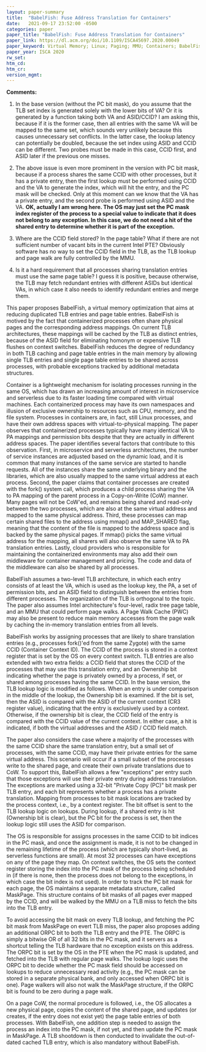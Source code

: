 ```yaml
---
layout: paper-summary
title:  "BabelFish: Fuse Address Translation for Containers"
date:   2021-09-17 23:52:00 -0500
categories: paper
paper_title: "BabelFish: Fuse Address Translation for Containers"
paper_link: https://dl.acm.org/doi/10.1109/ISCA45697.2020.00049
paper_keyword: Virtual Memory; Linux; Paging; MMU; Containers; BabelFish
paper_year: ISCA 2020
rw_set:
htm_cd:
htm_cr:
version_mgmt:
--- 
```


**Comments:**

1. In the base version (without the PC bit mask), do you assume that the TLB set index is generated solely with the
   lower bits of VA? Or it is generated by a function taking both VA and ASID/CCID?
   I am asking this, because if it is the former case, then all entries with the same VA will be mapped to the same 
   set, which sounds very unlikely because this causes unnecessary set conflicts. In the latter case,
   the lookup latency can potentially be doubled, because the set index using ASID and CCID can be different.
   Two probes must be made in this case, CCID first, and ASID later if the previous one misses.

2. The above issue is even more prominent in the version with PC bit mask, because if a process shares the same 
   CCID with other processes, but it has a private entry, then the first lookup must be performed using CCID and the
   VA to generate the index, which will hit the entry, and the PC mask will be checked. Only at this moment can we
   know that the VA has a private entry, and the second probe is performed using ASID and the VA.
   **OK, actually I am wrong here. The OS may just set the PC mask index register of the process to a special
     value to indicate that it does not belong to any exception. In this case, we do not need a hit of the shared
     entry to determine whether it is part of the exception.**

3. Where are the CCID field stored? In the page table? What if there are not sufficient number of vacant bits
   in the current Intel PTE?
   Obviously software has no way to set the CCID field in the TLB, as the TLB lookup and page walk are 
   fully controlled by the MMU.

4. Is it a hard requirement that all processes sharing translation entries must use the same page table?
   I guess it is positive, because otherwise, the TLB may fetch redundant entries with different ASIDs but
   identical VAs, in which case it also needs to identify redundant entries and merge them.

This paper proposes BabelFish, a virtual memory optimization that aims at reducing duplicated TLB entries and page 
table entries. BabelFish is motived by the fact that containerized processes often share physical pages and the
corresponding address mappings. On current TLB architectures, these mappings will be cached by the TLB as distinct
entries, because of the ASID field for eliminating homonym or expensive TLB flushes on context switches.
BabelFish reduces the degree of redundancy in both TLB caching and page table entries in the main memory by allowing 
single TLB entries and single page table entries to be shared across processes, with probable exceptions tracked
by additional metadata structures. 

Container is a lightweight mechanism for isolating processes running in the same OS, which has drawn an increasing 
amount of interest in microservice and serverless due to its faster loading time compared with virtual machines.
Each containerized process may have its own namespaces and illusion of exclusive ownership to resources such as 
CPU, memory, and the file system. Processes in containers are, in fact, still Linux processes, and have their own 
address spaces with virtual-to-physical mapping. 
The paper observes that containerized processes typically have many identical VA to PA mappings and permission bits 
despite that they are actually in different address spaces. The paper identifies several factors that contribute to 
this observation.
First, in microservice and serverless architectures, the number of service instances are adjusted based on the dynamic 
load, and it is common that many instances of the same service are started to handle requests. All of the instances
share the same underlying binary and the libraries, which are also usually mapped to the same virtual address at each
process.
Second, the paper claims that container processes are created with the fork() system call, which produces a child 
process sharing the VA to PA mapping of the parent process in a Copy-on-Write (CoW) manner. Many pages will not
be CoW'ed, and remains being shared and read-only between the two processes, which are also at the same virtual
address and mapped to the same physical address.
Third, these processes can map certain shared files to the address using mmap() and MAP_SHARED flag, meaning that the
content of the file is mapped to the address space and is backed by the same physical pages. If mmap() picks the 
same virtual address for the mapping, all sharers will also observe the same VA to PA translation entries.
Lastly, cloud providers who is responsible for maintaining the containerized environments may also add their own
middleware for container management and pricing. The code and data of the middleware can also be shared by all 
processes.

BabelFish assumes a two-level TLB architecture, in which each entry consists of at least the VA, which is used as the
lookup key, the PA, a set of permission bits, and an ASID field to distinguish between the entries from different 
processes. The organization of the TLB is orthogonal to the topic. 
The paper also assumes Intel architecture's four-level, radix tree page table, and an MMU that could perform page walks.
A Page Walk Cache (PWC) may also be present to reduce main memory accesses from the page walk by caching the in-memory
translation entries from all levels.

BabelFish works by assigning processes that are likely to share translation entries (e.g., processes fork()'ed from the
same Zygote) with the same CCID (Container Context ID). The CCID of the process is stored in a context register that
is set by the OS on every context switch.
TLB entries are also extended with two extra fields: a CCID field that stores the CCID of the processes that may use
this translation entry, and an Ownership bit indicating whether the page is privately owned by a process, if set, or
shared among processes having the same CCID.
In the base version, the TLB lookup logic is modified as follows. When an entry is under comparison in the middle of
the lookup, the Ownership bit is examined. If the bit is set, then the ASID is compared with the ASID of the current
context (CR3 register value), indicating that the entry is exclusively used by a context. Otherwise, if the 
ownership bit is clear, the CCID field of the entry is compared with the CCID value of the current context.
In either case, a hit is indicated, if both the virtual addresses and the ASID / CCID field match.

The paper also considers the case where a majority of the processes with the same CCID share the same translation
entry, but a small set of processes, with the same CCID, may have their private entries for the same virtual address.
This scenario will occur if a small subset of the processes write to the shared page, and create their own private 
translations due to CoW.
To support this, BabelFish allows a few "exceptions" per entry such that those exceptions will use their private entry
during address translation. The exceptions are marked using a 32-bit "Private Copy (PC)" bit mask per TLB entry, 
and each bit represents whether a process has a private translation. Mapping from processes to bit mask locations 
are tracked by the process context, i.e., by a context register. The bit offset is sent to the TLB lookup logic on 
lookups. During lookup, if a shared entry is hit (Ownership bit is clear), but the PC bit for the process is
set, then the lookup logic still uses the ASID for comparison.

The OS is responsible for assigns processes in the same CCID to bit indices in the PC mask, and once the assignment
is made, it is not to be changed in the remaining lifetime of the process (which are typically short-lived, as
serverless functions are small). 
At most 32 processes can have exceptions on any of the page they map.
On context switches, the OS sets the context register storing the index into the PC mask of the process being scheduled 
in (if there is none, then the process does not belong to the exceptions, in which case the bit index is not used).
In order to track the PC bit mask for each page, the OS maintains a separate metadata structure, called MaskPage. 
This structure contains of bit masks of all pages ever mapped by the CCID, and will be walked by the MMU on a TLB miss
to fetch the bits into the TLB entry.

To avoid accessing the bit mask on every TLB lookup, and fetching the PC bit mask from MaskPage on evert TLB miss,
the paper also proposes adding an additional ORPC bit to both the TLB entry and the PTE. 
The ORPC is simply a bitwise OR of all 32 bits in the PC mask, and it servers as a shortcut telling the TLB hardware
that no exception exists on this address. 
The ORPC bit is set by the OS in the PTE when the PC mask is updated, and fetched into the TLB with regular page walks.
The lookup logic uses the ORPC bit to decide whether the PC mask field should be accessed on lookups to reduce 
unnecessary read activity (e.g., the PC mask can be stored in a separate physical bank, and only accessed when 
ORPC bit is one).
Page walkers will also not walk the MaskPage structure, if the ORPC bit is found to be zero during a page walk.

On a page CoW, the normal procedure is followed, i.e., the OS allocates a new physical page, copies the content of the
shared page, and updates (or creates, if the entry does not exist yet) the page table entries of both processes.
With BabelFish, one addition step is needed to assign the process an index into the PC mask, if not yet, and 
then update the PC mask in MaskPage. A TLB shootdown is then conducted to invalidate the out-of-dated cached TLB entry,
which is also mandatory without BabelFish.
